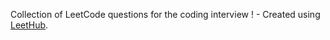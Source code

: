 Collection of LeetCode questions for the coding interview ! - Created using [LeetHub](https://github.com/QasimWani/LeetHub).
